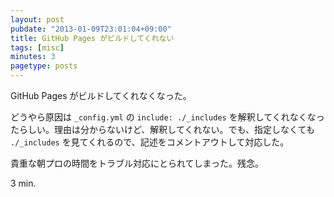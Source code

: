 ```yaml
---
layout: post
pubdate: "2013-01-09T23:01:04+09:00"
title: GitHub Pages がビルドしてくれない
tags: [misc]
minutes: 3
pagetype: posts
---
```

GitHub Pages がビルドしてくれなくなった。

どうやら原因は `_config.yml` の `include: ./_includes` を解釈してくれなくなったらしい。理由は分からないけど、解釈してくれない。でも、指定しなくても `./_includes` を見てくれるので、記述をコメントアウトして対応した。

貴重な朝プロの時間をトラブル対応にとられてしまった。残念。

3 min.
